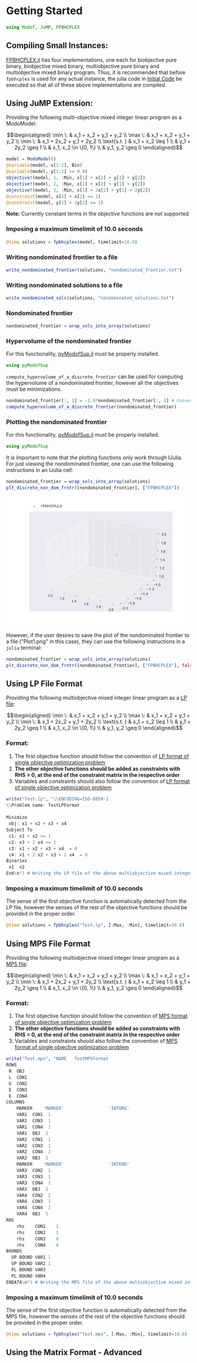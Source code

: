 # Getting Started #

```julia
using Modof, JuMP, FPBHCPLEX
```

## Compiling Small Instances: ##

[FPBHCPLEX.jl](https://github.com/aritrasep/FPBHCPLEX.jl) has four implementations, one each for biobjective pure binary, biobjective mixed binary, multiobjective pure binary and multiobjective mixed binary program. Thus, it is recommended that before `fpbhcplex` is used for any actual instance, the julia code in [Initial Code](https://github.com/aritrasep/FPBHCPLEX.jl/tree/master/test/initial_script.jl) be executed so that all of these above implementations are compiled.

## Using JuMP Extension: ##

Providing the following multi-objective mixed integer linear program as a ModoModel:

$$\begin{aligned} \min \: & x_1 + x_2 + y_1 + y_2 \\ \max \: & x_1 + x_2 + y_1 + y_2 \\ \min \: & x_1 + 2x_2 + y_1 + 2y_2 \\ \text{s.t. } & x_1 + x_2 \leq 1 \\ & y_1 + 2y_2 \geq 1 \\ & x_1, x_2 \in \{0, 1\} \\ & y_1, y_2 \geq 0 \end{aligned}$$

```julia
model = ModoModel()
@variable(model, x[1:2], Bin)
@variable(model, y[1:2] >= 0.0)
objective!(model, 1, :Min, x[1] + x[2] + y[1] + y[2])
objective!(model, 2, :Max, x[1] + x[2] + y[1] + y[2])
objective!(model, 3, :Min, x[1] + 2x[2] + y[1] + 2y[2])
@constraint(model, x[1] + x[2] <= 1) 
@constraint(model, y[1] + 2y[2] >= 1)
```

**Note:** Currently constant terms in the objective functions are not supported

### Imposing a maximum timelimit of 10.0 seconds ###

```julia
@time solutions = fpbhcplex(model, timelimit=10.0)
```

### Writing nondominated frontier to a file ###

```julia
write_nondominated_frontier(solutions, "nondominated_frontier.txt")
```

### Writing nondominated solutions to a file ###

```julia
write_nondominated_sols(solutions, "nondominated_solutions.txt")
```

### Nondominated frontier ###

```julia
nondominated_frontier = wrap_sols_into_array(solutions)
```

### Hypervolume of the nondominated frontier ###

For this functionality, [pyModofSup.jl](https://github.com/aritrasep/pyModofSup.jl) must be properly installed.

```julia
using pyModofSup
```

`compute_hypervolume_of_a_discrete_frontier` can be used for computing the hypervolume of a nondominated frontier, however all the objectives must be minimizations. 

```julia
nondominated_frontier[:, 2] = -1.0*nondominated_frontier[:, 2] # Converting the second objective function values into minimization 
compute_hypervolume_of_a_discrete_frontier(nondominated_frontier)
```

### Plotting the nondominated frontier ###

For this functionality, [pyModofSup.jl](https://github.com/aritrasep/pyModofSup.jl) must be properly installed.

```julia
using pyModofSup
```

It is important to note that the plotting functions only work through IJulia. For just viewing the nondominated frontier, one can use the following instructions in an IJulia cell:

```julia
nondominated_frontier = wrap_sols_into_array(solutions)
plt_discrete_non_dom_frntr([nondominated_frontier], ["FPBHCPLEX"])
```

![](../images/Plot1.png)

However, if the user desires to save the plot of the nondominated frontier to a file ("Plot1.png" in this case), they can use the following instructions in a `julia` terminal: 

```julia
nondominated_frontier = wrap_sols_into_array(solutions)
plt_discrete_non_dom_frntr([nondominated_frontier], ["FPBHCPLEX"], false, "Plot1.png")
```

## Using LP File Format ##

Providing the following multiobjective mixed integer linear program as a [LP file](http://lpsolve.sourceforge.net/5.1/lp-format.htm):

$$\begin{aligned} \min \: & x_1 + x_2 + y_1 + y_2 \\ \max \: & x_1 + x_2 + y_1 + y_2 \\ \min \: & x_1 + 2x_2 + y_1 + 2y_2 \\ \text{s.t. } & x_1 + x_2 \leq 1 \\ & y_1 + 2y_2 \geq 1 \\ & x_1, x_2 \in \{0, 1\} \\ & y_1, y_2 \geq 0 \end{aligned}$$

### Format: ###

1. The first objective function should follow the convention of [LP format of single objective optimization problem](http://lpsolve.sourceforge.net/5.1/lp-format.htm)
2. **The other objective functions should be added as constraints with RHS = 0, at the end of the constraint matrix in the respective order**
3. Variables and constraints should also follow the convention of [LP format of single objective optimization problem](http://lpsolve.sourceforge.net/5.1/lp-format.htm)

```julia
write("Test.lp", "\\ENCODING=ISO-8859-1
\\Problem name: TestLPFormat

Minimize
 obj: x1 + x2 + x3 + x4
Subject To
 c1: x1 + x2 <= 1
 c2: x3 + 2 x4 >= 1
 c3: x1 + x2 + x3 + x4  = 0
 c4: x1 + 2 x2 + x3 + 2 x4  = 0
Binaries
 x1  x2 
End\n") # Writing the LP file of the above multiobjective mixed integer program to Test.lp
```

### Imposing a maximum timelimit of 10.0 seconds ###

The sense of the first objective function is automatically detected from the LP file, however the senses of the rest of the objective functions should be provided in the proper order.

```julia
@time solutions = fpbhcplex("Test.lp", [:Max, :Min], timelimit=10.0)
```

## Using MPS File Format ##

Providing the following multiobjective mixed integer linear program as a [MPS file](http://lpsolve.sourceforge.net/5.5/mps-format.htm):

$$\begin{aligned} \min \: & x_1 + x_2 + y_1 + y_2 \\ \max \: & x_1 + x_2 + y_1 + y_2 \\ \min \: & x_1 + 2x_2 + y_1 + 2y_2 \\ \text{s.t. } & x_1 + x_2 \leq 1 \\ & y_1 + 2y_2 \geq 1 \\ & x_1, x_2 \in \{0, 1\} \\ & y_1, y_2 \geq 0 \end{aligned}$$

### Format: ###

1. The first objective function should follow the convention of [MPS format of single objective optimization problem](http://lpsolve.sourceforge.net/5.5/mps-format.htm)
2. **The other objective functions should be added as constraints with RHS = 0, at the end of the constraint matrix in the respective order**
3. Variables and constraints should also follow the convention of [MPS format of single objective optimization problem](http://lpsolve.sourceforge.net/5.5/mps-format.htm)

```julia
write("Test.mps", "NAME   TestMPSFormat
ROWS
 N  OBJ
 L  CON1
 G  CON2
 E  CON3
 E  CON4
COLUMNS
    MARKER    'MARKER'                 'INTORG'
    VAR1  CON1  1
    VAR1  CON3  1
    VAR1  CON4  1
    VAR1  OBJ  1
    VAR2  CON1  1
    VAR2  CON3  1
    VAR2  CON4  2
    VAR2  OBJ  1
    MARKER    'MARKER'                 'INTEND'
    VAR3  CON2  1
    VAR3  CON3  1
    VAR3  CON4  1
    VAR3  OBJ  1
    VAR4  CON2  2
    VAR4  CON3  1
    VAR4  CON4  2
    VAR4  OBJ  1
RHS
    rhs    CON1    1
    rhs    CON2    1
    rhs    CON3    0
    rhs    CON4    0
BOUNDS
  UP BOUND VAR1 1
  UP BOUND VAR2 1
  PL BOUND VAR3
  PL BOUND VAR4
ENDATA\n") # Writing the MPS file of the above multiobjective mixed integer program to Test.mps
```

### Imposing a maximum timelimit of 10.0 seconds ###

The sense of the first objective function is automatically detected from the MPS file, however the senses of the rest of the objective functions should be provided in the proper order.

```julia
@time solutions = fpbhcplex("Test.mps", [:Max, :Min], timelimit=10.0)
```

## Using the Matrix Format - Advanced ##
